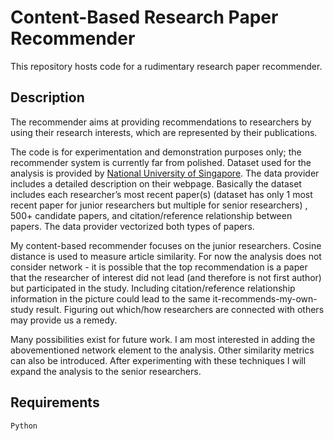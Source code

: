 # Content-Based Research Paper Recommender #
This repository hosts code for a rudimentary research paper recommender. 

## Description ##
The recommender aims at providing recommendations to researchers by using  their research interests, which are represented by their publications.

The code is for experimentation and demonstration purposes only; the recommender system is currently far from polished. Dataset used for the analysis is provided by [National University of Singapore](http://www.comp.nus.edu.sg/~sugiyama/SchPaperRecData.html). The data provider includes a detailed description on their webpage. Basically the dataset includes each researcher’s most recent paper(s) (dataset has only 1 most recent paper for junior researchers but multiple for senior researchers) , 500+ candidate papers, and citation/reference relationship between papers. The data provider vectorized both types of papers. 

My content-based recommender focuses on the junior researchers. Cosine distance is used to measure article similarity. For now the analysis does not consider network - it is possible that the top recommendation is a paper that the researcher of interest did not lead (and therefore is not first author) but participated in the study. Including citation/reference relationship information in the picture could lead to the same it-recommends-my-own-study result. Figuring out which/how researchers are connected with others may provide us a remedy. 

Many possibilities exist for future work. I am most interested in adding the abovementioned network element to the analysis. Other similarity metrics can also be introduced. After experimenting with these techniques I will expand the analysis to the senior researchers. 

## Requirements ## 
`Python`

